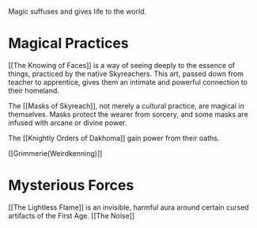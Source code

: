 Magic suffuses and gives life to the world. 
# Magical Practices
[[The Knowing of Faces]] is a way of seeing deeply to the essence of things, practiced by the native Skyreachers. This art, passed down from teacher to apprentice, gives them an intimate and powerful connection to their homeland.

The [[Masks of Skyreach]], not merely a cultural practice, are magical in themselves. Masks protect the wearer from sorcery, and some masks are infused with arcane or divine power.

The [[Knightly Orders of Dakhoma]] gain power from their oaths.

[[Grimmerie(Weirdkenning)]]

# Mysterious Forces
[[The Lightless Flame]] is an invisible, harmful aura around certain cursed artifacts of the First Age. 
[[The Noise]]
